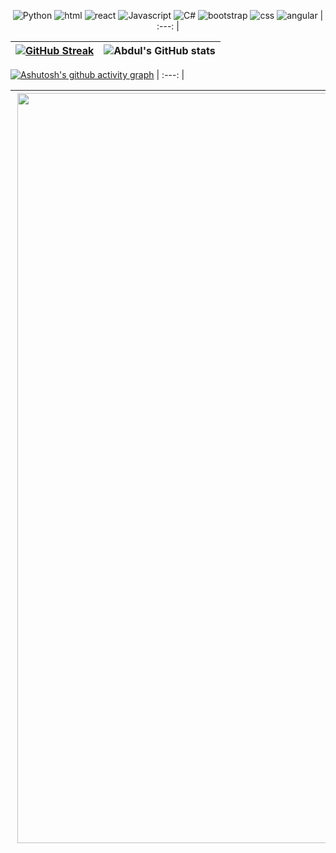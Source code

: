 <div align="center">
  
![Python](https://img.shields.io/badge/Python-eee9e3?style=for-the-badge&logo=python&logoColor=e0c1b1) ![html](https://img.shields.io/badge/HTML5-D3BCAE?style=for-the-badge&logo=html5&logoColor=eee9e3) ![react](https://img.shields.io/badge/React-dbbb8c?style=for-the-badge&logo=react&logoColor=FFF6F6) ![Javascript](https://img.shields.io/badge/JavaScript-c9cbb6?style=for-the-badge&logo=javascript&logoColor=FFF) ![C#](https://img.shields.io/badge/C%23-b2ad83?style=for-the-badge&logo=C%20sharp&logoColor=eee9e3) ![bootstrap](https://img.shields.io/badge/Bootstrap-bfd0d8?style=for-the-badge&logo=bootstrap&logoColor=eee9e3) ![css](https://img.shields.io/badge/CSS3-a3bacc?style=for-the-badge&logo=css3&logoColor=eee9e3) ![angular](https://img.shields.io/badge/Angular-879db2?style=for-the-badge&logo=angular&logoColor=eee9e3) 
| :---: |

  

</div>
  
[![GitHub Streak](https://github-readme-streak-stats.herokuapp.com?user=luciasoraire&theme=radical&locale=es&background=dbbb8c&ring=eee9e3&fire=eee9e3&currStreakNum=eee9e3&currStreakLabel=eee9e3&sideNums=eee9e3&stroke=eee9e3&sideLabels=eee9e3&dates=eee9e3&hide_border=true)](https://git.io/streak-stats) | ![Abdul's GitHub stats](https://github-readme-stats.vercel.app/api?username=luciasoraire&show_icons=true&locale=es&theme=react&bg_color=B3B8AA&title_color=eee9e3&text_color=eee9e3&icon_color=eee9e3) |
| :---: | :---: |
  

[![Ashutosh's github activity graph](https://github-readme-activity-graph.vercel.app/graph?username=luciasoraire&locale=es&bg_color=D3BCAE&area=true&title_color=eee9e3&custom_title=Gráfico%20de%20Contribuciones&color=eee9e3&hide_border=true&line=eee9e3&point=eee9e3&area_color=ffffff)](https://github.com/luciasoraire/github-readme-activity-graph)
| :---: |
  
 <img align='right' src="https://i.ibb.co/YpWJz08/ZZ.png" width="1200"> | <p align="justify-center">Proyecto realizado durante el cursado de Codo a Codo 4.0. <br> La estructura contiene CSS, FlexBox y Grid, formulario validado con JS y API Rest. El proyecto fue destacado por nuestra docente Paola Romero. *Accedé a la demo [aquí](https://laualu.netlify.app/)*. <br> ¡Espero que les guste tanto como a mi! |
| :---: | :---: |
  
 

 

